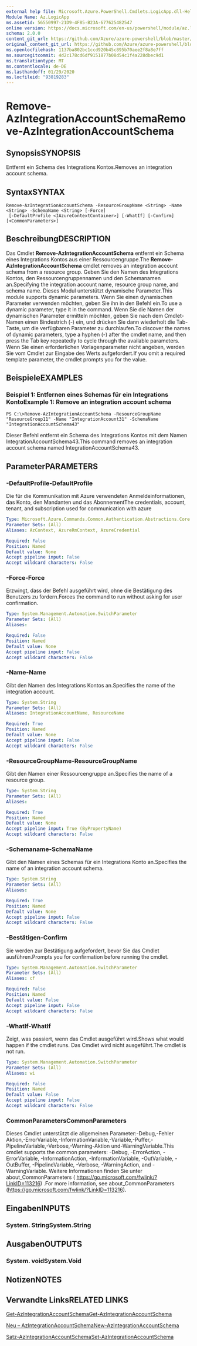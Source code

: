 ```yaml
---
external help file: Microsoft.Azure.PowerShell.Cmdlets.LogicApp.dll-Help.xml
Module Name: Az.LogicApp
ms.assetid: 56550997-21D9-4F85-B23A-677625482547
online version: https://docs.microsoft.com/en-us/powershell/module/az.logicapp/remove-azintegrationaccountschema
schema: 2.0.0
content_git_url: https://github.com/Azure/azure-powershell/blob/master/src/LogicApp/LogicApp/help/Remove-AzIntegrationAccountSchema.md
original_content_git_url: https://github.com/Azure/azure-powershell/blob/master/src/LogicApp/LogicApp/help/Remove-AzIntegrationAccountSchema.md
ms.openlocfilehash: 1137ba802bc1ccd920b45c895b70aee2f8a8e7ff
ms.sourcegitcommit: 4d2c178cd6df9151877b08d54c1f4a228dbec9d1
ms.translationtype: MT
ms.contentlocale: de-DE
ms.lasthandoff: 01/29/2020
ms.locfileid: "93819283"
---
```

# <span data-ttu-id="d687c-101">Remove-AzIntegrationAccountSchema</span><span class="sxs-lookup"><span data-stu-id="d687c-101">Remove-AzIntegrationAccountSchema</span></span>

## <span data-ttu-id="d687c-102">Synopsis</span><span class="sxs-lookup"><span data-stu-id="d687c-102">SYNOPSIS</span></span>
<span data-ttu-id="d687c-103">Entfernt ein Schema des Integrations Kontos.</span><span class="sxs-lookup"><span data-stu-id="d687c-103">Removes an integration account schema.</span></span>

## <span data-ttu-id="d687c-104">Syntax</span><span class="sxs-lookup"><span data-stu-id="d687c-104">SYNTAX</span></span>

```
Remove-AzIntegrationAccountSchema -ResourceGroupName <String> -Name <String> -SchemaName <String> [-Force]
 [-DefaultProfile <IAzureContextContainer>] [-WhatIf] [-Confirm] [<CommonParameters>]
```

## <span data-ttu-id="d687c-105">Beschreibung</span><span class="sxs-lookup"><span data-stu-id="d687c-105">DESCRIPTION</span></span>
<span data-ttu-id="d687c-106">Das Cmdlet **Remove-AzIntegrationAccountSchema** entfernt ein Schema eines Integrations Kontos aus einer Ressourcengruppe.</span><span class="sxs-lookup"><span data-stu-id="d687c-106">The **Remove-AzIntegrationAccountSchema** cmdlet removes an integration account schema from a resource group.</span></span>
<span data-ttu-id="d687c-107">Geben Sie den Namen des Integrations Kontos, den Ressourcengruppennamen und den Schemanamen an.</span><span class="sxs-lookup"><span data-stu-id="d687c-107">Specifying the integration account name, resource group name, and schema name.</span></span>
<span data-ttu-id="d687c-108">Dieses Modul unterstützt dynamische Parameter.</span><span class="sxs-lookup"><span data-stu-id="d687c-108">This module supports dynamic parameters.</span></span>
<span data-ttu-id="d687c-109">Wenn Sie einen dynamischen Parameter verwenden möchten, geben Sie ihn in den Befehl ein.</span><span class="sxs-lookup"><span data-stu-id="d687c-109">To use a dynamic parameter, type it in the command.</span></span>
<span data-ttu-id="d687c-110">Wenn Sie die Namen der dynamischen Parameter ermitteln möchten, geben Sie nach dem Cmdlet-Namen einen Bindestrich (-) ein, und drücken Sie dann wiederholt die Tab-Taste, um die verfügbaren Parameter zu durchlaufen.</span><span class="sxs-lookup"><span data-stu-id="d687c-110">To discover the names of dynamic parameters, type a hyphen (-) after the cmdlet name, and then press the Tab key repeatedly to cycle through the available parameters.</span></span>
<span data-ttu-id="d687c-111">Wenn Sie einen erforderlichen Vorlagenparameter nicht angeben, werden Sie vom Cmdlet zur Eingabe des Werts aufgefordert.</span><span class="sxs-lookup"><span data-stu-id="d687c-111">If you omit a required template parameter, the cmdlet prompts you for the value.</span></span>

## <span data-ttu-id="d687c-112">Beispiele</span><span class="sxs-lookup"><span data-stu-id="d687c-112">EXAMPLES</span></span>

### <span data-ttu-id="d687c-113">Beispiel 1: Entfernen eines Schemas für ein Integrations Konto</span><span class="sxs-lookup"><span data-stu-id="d687c-113">Example 1: Remove an integration account schema</span></span>
```
PS C:\>Remove-AzIntegrationAccountSchema -ResourceGroupName "ResourceGroup11" -Name "IntegrationAccount31" -SchemaName "IntegrationAccountSchema43"
```

<span data-ttu-id="d687c-114">Dieser Befehl entfernt ein Schema des Integrations Kontos mit dem Namen IntegrationAccountSchema43.</span><span class="sxs-lookup"><span data-stu-id="d687c-114">This command removes an integration account schema named IntegrationAccountSchema43.</span></span>

## <span data-ttu-id="d687c-115">Parameter</span><span class="sxs-lookup"><span data-stu-id="d687c-115">PARAMETERS</span></span>

### <span data-ttu-id="d687c-116">-DefaultProfile</span><span class="sxs-lookup"><span data-stu-id="d687c-116">-DefaultProfile</span></span>
<span data-ttu-id="d687c-117">Die für die Kommunikation mit Azure verwendeten Anmeldeinformationen, das Konto, den Mandanten und das Abonnement</span><span class="sxs-lookup"><span data-stu-id="d687c-117">The credentials, account, tenant, and subscription used for communication with azure</span></span>

```yaml
Type: Microsoft.Azure.Commands.Common.Authentication.Abstractions.Core.IAzureContextContainer
Parameter Sets: (All)
Aliases: AzContext, AzureRmContext, AzureCredential

Required: False
Position: Named
Default value: None
Accept pipeline input: False
Accept wildcard characters: False
```

### <span data-ttu-id="d687c-118">-Force</span><span class="sxs-lookup"><span data-stu-id="d687c-118">-Force</span></span>
<span data-ttu-id="d687c-119">Erzwingt, dass der Befehl ausgeführt wird, ohne die Bestätigung des Benutzers zu fordern.</span><span class="sxs-lookup"><span data-stu-id="d687c-119">Forces the command to run without asking for user confirmation.</span></span>

```yaml
Type: System.Management.Automation.SwitchParameter
Parameter Sets: (All)
Aliases:

Required: False
Position: Named
Default value: None
Accept pipeline input: False
Accept wildcard characters: False
```

### <span data-ttu-id="d687c-120">-Name</span><span class="sxs-lookup"><span data-stu-id="d687c-120">-Name</span></span>
<span data-ttu-id="d687c-121">Gibt den Namen des Integrations Kontos an.</span><span class="sxs-lookup"><span data-stu-id="d687c-121">Specifies the name of the integration account.</span></span>

```yaml
Type: System.String
Parameter Sets: (All)
Aliases: IntegrationAccountName, ResourceName

Required: True
Position: Named
Default value: None
Accept pipeline input: False
Accept wildcard characters: False
```

### <span data-ttu-id="d687c-122">-ResourceGroupName</span><span class="sxs-lookup"><span data-stu-id="d687c-122">-ResourceGroupName</span></span>
<span data-ttu-id="d687c-123">Gibt den Namen einer Ressourcengruppe an.</span><span class="sxs-lookup"><span data-stu-id="d687c-123">Specifies the name of a resource group.</span></span>

```yaml
Type: System.String
Parameter Sets: (All)
Aliases:

Required: True
Position: Named
Default value: None
Accept pipeline input: True (ByPropertyName)
Accept wildcard characters: False
```

### <span data-ttu-id="d687c-124">-Schemaname</span><span class="sxs-lookup"><span data-stu-id="d687c-124">-SchemaName</span></span>
<span data-ttu-id="d687c-125">Gibt den Namen eines Schemas für ein Integrations Konto an.</span><span class="sxs-lookup"><span data-stu-id="d687c-125">Specifies the name of an integration account schema.</span></span>

```yaml
Type: System.String
Parameter Sets: (All)
Aliases:

Required: True
Position: Named
Default value: None
Accept pipeline input: False
Accept wildcard characters: False
```

### <span data-ttu-id="d687c-126">-Bestätigen</span><span class="sxs-lookup"><span data-stu-id="d687c-126">-Confirm</span></span>
<span data-ttu-id="d687c-127">Sie werden zur Bestätigung aufgefordert, bevor Sie das Cmdlet ausführen.</span><span class="sxs-lookup"><span data-stu-id="d687c-127">Prompts you for confirmation before running the cmdlet.</span></span>

```yaml
Type: System.Management.Automation.SwitchParameter
Parameter Sets: (All)
Aliases: cf

Required: False
Position: Named
Default value: False
Accept pipeline input: False
Accept wildcard characters: False
```

### <span data-ttu-id="d687c-128">-WhatIf</span><span class="sxs-lookup"><span data-stu-id="d687c-128">-WhatIf</span></span>
<span data-ttu-id="d687c-129">Zeigt, was passiert, wenn das Cmdlet ausgeführt wird.</span><span class="sxs-lookup"><span data-stu-id="d687c-129">Shows what would happen if the cmdlet runs.</span></span>
<span data-ttu-id="d687c-130">Das Cmdlet wird nicht ausgeführt.</span><span class="sxs-lookup"><span data-stu-id="d687c-130">The cmdlet is not run.</span></span>

```yaml
Type: System.Management.Automation.SwitchParameter
Parameter Sets: (All)
Aliases: wi

Required: False
Position: Named
Default value: False
Accept pipeline input: False
Accept wildcard characters: False
```

### <span data-ttu-id="d687c-131">CommonParameters</span><span class="sxs-lookup"><span data-stu-id="d687c-131">CommonParameters</span></span>
<span data-ttu-id="d687c-132">Dieses Cmdlet unterstützt die allgemeinen Parameter:-Debug,-Fehler Aktion,-ErrorVariable,-InformationVariable,-Variable,-Puffer,-PipelineVariable,-Verbose,-Warning-Aktion und-WarningVariable.</span><span class="sxs-lookup"><span data-stu-id="d687c-132">This cmdlet supports the common parameters: -Debug, -ErrorAction, -ErrorVariable, -InformationAction, -InformationVariable, -OutVariable, -OutBuffer, -PipelineVariable, -Verbose, -WarningAction, and -WarningVariable.</span></span> <span data-ttu-id="d687c-133">Weitere Informationen finden Sie unter about_CommonParameters ( https://go.microsoft.com/fwlink/?LinkID=113216) .</span><span class="sxs-lookup"><span data-stu-id="d687c-133">For more information, see about_CommonParameters (https://go.microsoft.com/fwlink/?LinkID=113216).</span></span>

## <span data-ttu-id="d687c-134">Eingaben</span><span class="sxs-lookup"><span data-stu-id="d687c-134">INPUTS</span></span>

### <span data-ttu-id="d687c-135">System. String</span><span class="sxs-lookup"><span data-stu-id="d687c-135">System.String</span></span>

## <span data-ttu-id="d687c-136">Ausgaben</span><span class="sxs-lookup"><span data-stu-id="d687c-136">OUTPUTS</span></span>

### <span data-ttu-id="d687c-137">System. void</span><span class="sxs-lookup"><span data-stu-id="d687c-137">System.Void</span></span>

## <span data-ttu-id="d687c-138">Notizen</span><span class="sxs-lookup"><span data-stu-id="d687c-138">NOTES</span></span>

## <span data-ttu-id="d687c-139">Verwandte Links</span><span class="sxs-lookup"><span data-stu-id="d687c-139">RELATED LINKS</span></span>

[<span data-ttu-id="d687c-140">Get-AzIntegrationAccountSchema</span><span class="sxs-lookup"><span data-stu-id="d687c-140">Get-AzIntegrationAccountSchema</span></span>](./Get-AzIntegrationAccountSchema.md)

[<span data-ttu-id="d687c-141">Neu – AzIntegrationAccountSchema</span><span class="sxs-lookup"><span data-stu-id="d687c-141">New-AzIntegrationAccountSchema</span></span>](./New-AzIntegrationAccountSchema.md)

[<span data-ttu-id="d687c-142">Satz-AzIntegrationAccountSchema</span><span class="sxs-lookup"><span data-stu-id="d687c-142">Set-AzIntegrationAccountSchema</span></span>](./Set-AzIntegrationAccountSchema.md)


